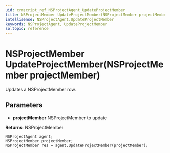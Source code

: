 ```yaml
---
uid: crmscript_ref_NSProjectAgent_UpdateProjectMember
title: NSProjectMember UpdateProjectMember(NSProjectMember projectMember)
intellisense: NSProjectAgent.UpdateProjectMember
keywords: NSProjectAgent, UpdateProjectMember
so.topic: reference
---
```


# NSProjectMember UpdateProjectMember(NSProjectMember projectMember)

Updates a NSProjectMember row.

## Parameters

* **projectMember** NSProjectMember to update

**Returns:** NSProjectMember

```crmscript
NSProjectAgent agent;
NSProjectMember projectMember;
NSProjectMember res = agent.UpdateProjectMember(projectMember);
```

